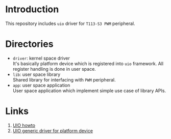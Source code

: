 # Introduction 
This repository includes `uio` driver for `T113-S3 PWM` peripheral.  

# Directories
- `driver`: kernel space driver  
   It's basically platform device which is registered into `uio` framework. All register handling is done in user space.
- `lib`: user space library  
   Shared library for interfacing with `PWM` peripheral. 
- `app`: user space application  
   User space application which implement simple use case of library APIs.

# Links
1. [UIO howto](https://www.kernel.org/doc/html/v4.14/driver-api/uio-howto.html)
2. [UIO generic driver for platform device](https://elixir.bootlin.com/linux/v6.10.9/source/drivers/uio/uio_pdrv_genirq.c)